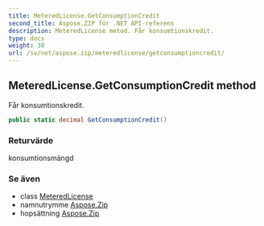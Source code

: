 ```yaml
---
title: MeteredLicense.GetConsumptionCredit
second_title: Aspose.ZIP för .NET API-referens
description: MeteredLicense metod. Får konsumtionskredit.
type: docs
weight: 30
url: /sv/net/aspose.zip/meteredlicense/getconsumptioncredit/
---
```

## MeteredLicense.GetConsumptionCredit method

Får konsumtionskredit.

```csharp
public static decimal GetConsumptionCredit()
```

### Returvärde

konsumtionsmängd

### Se även

* class [MeteredLicense](../)
* namnutrymme [Aspose.Zip](../../meteredlicense/)
* hopsättning [Aspose.Zip](../../../)


